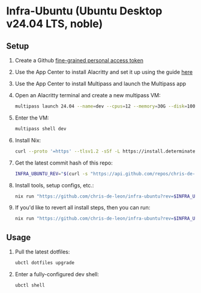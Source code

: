 # Infra-Ubuntu (Ubuntu Desktop v24.04 LTS, noble)

## Setup

1. Create a Github [fine-grained personal access token](https://docs.github.com/en/authentication/keeping-your-account-and-data-secure/managing-your-personal-access-tokens#creating-a-fine-grained-personal-access-token)

1. Use the App Center to install Alacritty and set it up using the guide [here](./docs/alacritty.ubuntu.md)

1. Use the App Center to install Multipass and launch the Multipass app

1. Open an Alacritty terminal and create a new multipass VM:

    ```sh
    multipass launch 24.04 --name=dev --cpus=12 --memory=30G --disk=100G
    ```

1. Enter the VM:

    ```sh
    multipass shell dev
    ```

1. Install Nix:

    ```sh
    curl --proto '=https' --tlsv1.2 -sSf -L https://install.determinate.systems/nix | sh -s -- install --no-confirm
    ```

1. Get the latest commit hash of this repo:

    ```sh
    INFRA_UBUNTU_REV="$(curl -s "https://api.github.com/repos/chris-de-leon/infra-ubuntu/commits/master" | grep -m 1 '"sha":' | awk -F '"' '{print $4}')" && echo "$INFRA_UBUNTU_REV"
    ```

1. Install tools, setup configs, etc.:

    ```sh
    nix run "https://github.com/chris-de-leon/infra-ubuntu?rev=$INFRA_UBUNTU_REV"#ubvm init
    ```

1. If you'd like to revert all install steps, then you can run:

    ```sh
    nix run "https://github.com/chris-de-leon/infra-ubuntu?rev=$INFRA_UBUNTU_REV"#ubvm undo
    ```

## Usage

1. Pull the latest dotfiles:

    ```sh
    ubctl dotfiles upgrade
    ```

1. Enter a fully-configured dev shell:

    ```sh
    ubctl shell
    ```

